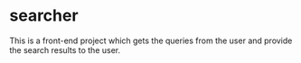 # searcher
This is a front-end project which gets the queries from the user and provide the search results to the user.
